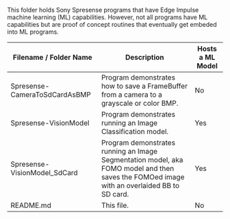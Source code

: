 This folder holds Sony Spresense programs that have Edge Impulse machine learning (ML) capabilities. However, not all programs have ML capabilities but are proof of concept routines that eventually get embeded into ML programs.

| Filename / Folder Name| Description | Hosts a ML Model |
| --- | --- | --- |
|  Spresense-CameraToSdCardAsBMP | Program demonstrates how to save a FrameBuffer from a camera to a grayscale or color BMP.  | No |
|  Spresense-VisionModel         | Program demonstrates running an Image Classification model.  | Yes |
|  Spresense-VisionModel_SdCard  | Program demonstrates running an Image Segmentation model, aka FOMO model and then saves the FOMOed image with an overlaided BB to SD card.  | Yes |
|  README.md | This file.  | No |
